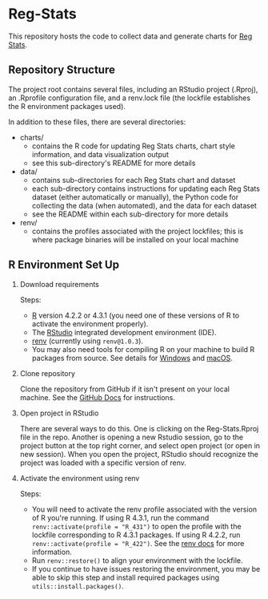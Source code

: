 # Reg-Stats

This repository hosts the code to collect data and generate charts for [Reg Stats](https://regulatorystudies.columbian.gwu.edu/reg-stats).

## Repository Structure

The project root contains several files, including an RStudio project (.Rproj), an .Rprofile configuration file, and a renv.lock file (the lockfile establishes the R environment packages used).

In addition to these files, there are several directories:

- charts/
  - contains the R code for updating Reg Stats charts, chart style information, and data visualization output
  - see this sub-directory's README for more details
- data/
  - contains sub-directories for each Reg Stats chart and dataset
  - each sub-directory contains instructions for updating each Reg Stats dataset (either automatically or manually), the Python code for collecting the data (when automated), and the data for each dataset
  - see the README within each sub-directory for more details
- renv/
  - contains the profiles associated with the project lockfiles; this is where package binaries will be installed on your local machine

## R Environment Set Up

1. Download requirements  

    Steps:
     - [R](https://cran.rstudio.com/) version 4.2.2 or 4.3.1 (you need one of these versions of R to activate the environment properly).  
     - The [RStudio](https://posit.co/download/rstudio-desktop/) integrated development environment (IDE).  
     - [renv](https://rstudio.github.io/renv/index.html) (currently using `renv@1.0.3`).  
     - You may also need tools for compiling R on your machine to build R packages from source. See details for [Windows](https://cran.rstudio.com/bin/windows/Rtools/rtools40.html) and [macOS](https://cran.r-project.org/bin/macosx/tools/).  

2. Clone repository  
  
    Clone the repository from GitHub if it isn't present on your local machine. See the [GitHub Docs](https://docs.github.com/en/repositories/creating-and-managing-repositories/cloning-a-repository) for instructions.  

3. Open project in RStudio  

    There are several ways to do this. One is clicking on the Reg-Stats.Rproj file in the repo. Another is opening a new Rstudio session, go to the project button at the top right corner, and select open project (or open in new session). When you open the project, RStudio should recognize the project was loaded with a specific version of renv.  

4. Activate the environment using renv  

    Steps:
      - You will need to activate the renv profile associated with the version of R you're running. If using R 4.3.1, run the command `renv::activate(profile = "R_431")` to open the profile with the lockfile corresponding to R 4.3.1 packages. If using R 4.2.2, run `renv::activate(profile = "R_422")`. See the [renv docs](https://rstudio.github.io/renv/articles/profiles.html) for more information.  
      - Run `renv::restore()` to align your environment with the lockfile.  
      - If you continue to have issues restoring the environment, you may be able to skip this step and install required packages using `utils::install.packages()`.  

